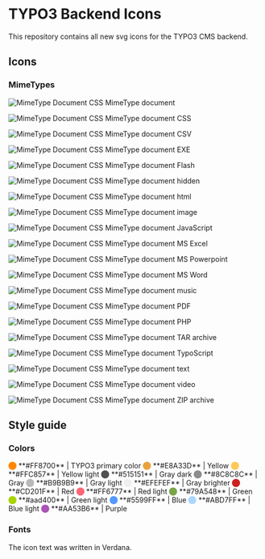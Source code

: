 # TYPO3 Backend Icons

This repository contains all new svg icons for the TYPO3 CMS backend.

## Icons

### MimeTypes

![MimeType Document CSS](https://cdn.rawgit.com/wmdbsystems/T3.Icons/master/icons/working-files/mimetypes/mimetype.svg "MimeType Document CSS")
MimeType document

![MimeType Document CSS](https://cdn.rawgit.com/wmdbsystems/T3.Icons/master/icons/working-files/mimetypes/mimetype-css.svg "MimeType Document CSS")
MimeType document CSS

![MimeType Document CSS](https://cdn.rawgit.com/wmdbsystems/T3.Icons/master/icons/working-files/mimetypes/mimetype-csv.svg "MimeType Document CSS")
MimeType document CSV

![MimeType Document CSS](https://cdn.rawgit.com/wmdbsystems/T3.Icons/master/icons/working-files/mimetypes/mimetype-exe.svg "MimeType Document CSS")
MimeType document EXE

![MimeType Document CSS](https://cdn.rawgit.com/wmdbsystems/T3.Icons/master/icons/working-files/mimetypes/mimetype-flash.svg "MimeType Document CSS")
MimeType document Flash

![MimeType Document CSS](https://cdn.rawgit.com/wmdbsystems/T3.Icons/master/icons/working-files/mimetypes/mimetype-hidden.svg "MimeType Document CSS")
MimeType document hidden

![MimeType Document CSS](https://cdn.rawgit.com/wmdbsystems/T3.Icons/master/icons/working-files/mimetypes/mimetype-html.svg "MimeType Document CSS")
MimeType document html

![MimeType Document CSS](https://cdn.rawgit.com/wmdbsystems/T3.Icons/master/icons/working-files/mimetypes/mimetype-image.svg "MimeType Document CSS")
MimeType document image

![MimeType Document CSS](https://cdn.rawgit.com/wmdbsystems/T3.Icons/master/icons/working-files/mimetypes/mimetype-js.svg "MimeType Document CSS")
MimeType document JavaScript

![MimeType Document CSS](https://cdn.rawgit.com/wmdbsystems/T3.Icons/master/icons/working-files/mimetypes/mimetype-ms-excel.svg "MimeType Document CSS")
MimeType document MS Excel

![MimeType Document CSS](https://cdn.rawgit.com/wmdbsystems/T3.Icons/master/icons/working-files/mimetypes/mimetype-ms-powerpoint.svg "MimeType Document CSS")
MimeType document MS Powerpoint

![MimeType Document CSS](https://cdn.rawgit.com/wmdbsystems/T3.Icons/master/icons/working-files/mimetypes/mimetype-ms-word.svg "MimeType Document CSS")
MimeType document MS Word

![MimeType Document CSS](https://cdn.rawgit.com/wmdbsystems/T3.Icons/master/icons/working-files/mimetypes/mimetype-music.svg "MimeType Document CSS")
MimeType document music

![MimeType Document CSS](https://cdn.rawgit.com/wmdbsystems/T3.Icons/master/icons/working-files/mimetypes/mimetype-pdf.svg "MimeType Document CSS")
MimeType document PDF

![MimeType Document CSS](https://cdn.rawgit.com/wmdbsystems/T3.Icons/master/icons/working-files/mimetypes/mimetype-php.svg "MimeType Document CSS")
MimeType document PHP

![MimeType Document CSS](https://cdn.rawgit.com/wmdbsystems/T3.Icons/master/icons/working-files/mimetypes/mimetype-tar.svg "MimeType Document CSS")
MimeType document TAR archive

![MimeType Document CSS](https://cdn.rawgit.com/wmdbsystems/T3.Icons/master/icons/working-files/mimetypes/mimetype-ts.svg "MimeType Document CSS")
MimeType document TypoScript

![MimeType Document CSS](https://cdn.rawgit.com/wmdbsystems/T3.Icons/master/icons/working-files/mimetypes/mimetype-txt.svg "MimeType Document CSS")
MimeType document text

![MimeType Document CSS](https://cdn.rawgit.com/wmdbsystems/T3.Icons/master/icons/working-files/mimetypes/mimetype-video.svg "MimeType Document CSS")
MimeType document video

![MimeType Document CSS](https://cdn.rawgit.com/wmdbsystems/T3.Icons/master/icons/working-files/mimetypes/mimetype-zip.svg "MimeType Document CSS")
MimeType document ZIP archive

## Style guide

### Colors

<div style="display:inline-block; border-radius:100%; height:16px; width:16px; line-height: 1rem; background:#FF8700">&nbsp;</div>  **#FF8700** | TYPO3 primary color

<div style="display:inline-block; border-radius:100%; height:16px; width:16px; line-height: 1rem; background:#E8A33D">&nbsp;</div>  **#E8A33D** | Yellow

<div style="display:inline-block; border-radius:100%; height:16px; width:16px; line-height: 1rem; background:#FFC857">&nbsp;</div>  **#FFC857** | Yellow light

<div style="display:inline-block; border-radius:100%; height:16px; width:16px; line-height: 1rem; background:#515151">&nbsp;</div>  **#515151** | Gray dark

<div style="display:inline-block; border-radius:100%; height:16px; width:16px; line-height: 1rem; background:#8C8C8C">&nbsp;</div>  **#8C8C8C** | Gray

<div style="display:inline-block; border-radius:100%; height:16px; width:16px; line-height: 1rem; background:#B9B9B9">&nbsp;</div>  **#B9B9B9** | Gray light

<div style="display:inline-block; border-radius:100%; height:16px; width:16px; line-height: 1rem; background:#EFEFEF">&nbsp;</div>  **#EFEFEF** | Gray brighter

<div style="display:inline-block; border-radius:100%; height:16px; width:16px; line-height: 1rem; background:#CD201F">&nbsp;</div>  **#CD201F** | Red

<div style="display:inline-block; border-radius:100%; height:16px; width:16px; line-height: 1rem; background:#FF6777">&nbsp;</div>  **#FF6777** | Red light

<div style="display:inline-block; border-radius:100%; height:16px; width:16px; line-height: 1rem; background:#79A548">&nbsp;</div>  **#79A548** | Green

<div style="display:inline-block; border-radius:100%; height:16px; width:16px; line-height: 1rem; background:#aad400">&nbsp;</div>  **#aad400** | Green light

<div style="display:inline-block; border-radius:100%; height:16px; width:16px; line-height: 1rem; background:#5599FF">&nbsp;</div>  **#5599FF** | Blue

<div style="display:inline-block; border-radius:100%; height:16px; width:16px; line-height: 1rem; background:#ABD7FF">&nbsp;</div>  **#ABD7FF** | Blue light

<div style="display:inline-block; border-radius:100%; height:16px; width:16px; line-height: 1rem; background:#AA53B6">&nbsp;</div>  **#AA53B6** | Purple

### Fonts

The icon text was written in Verdana.